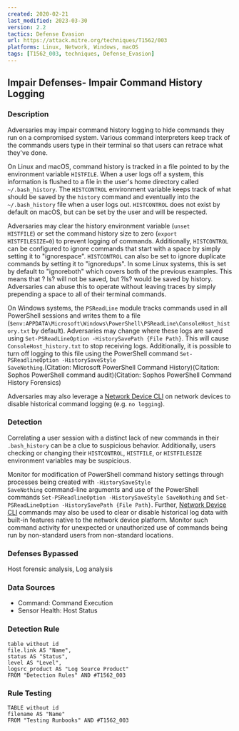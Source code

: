 ```yaml
---
created: 2020-02-21
last_modified: 2023-03-30
version: 2.2
tactics: Defense Evasion
url: https://attack.mitre.org/techniques/T1562/003
platforms: Linux, Network, Windows, macOS
tags: [T1562_003, techniques, Defense_Evasion]
---
```


## Impair Defenses- Impair Command History Logging

### Description

Adversaries may impair command history logging to hide commands they run on a compromised system. Various command interpreters keep track of the commands users type in their terminal so that users can retrace what they've done. 

On Linux and macOS, command history is tracked in a file pointed to by the environment variable <code>HISTFILE</code>. When a user logs off a system, this information is flushed to a file in the user's home directory called <code>~/.bash_history</code>. The <code>HISTCONTROL</code> environment variable keeps track of what should be saved by the <code>history</code> command and eventually into the <code>~/.bash_history</code> file when a user logs out. <code>HISTCONTROL</code> does not exist by default on macOS, but can be set by the user and will be respected.

Adversaries may clear the history environment variable (<code>unset HISTFILE</code>) or set the command history size to zero (<code>export HISTFILESIZE=0</code>) to prevent logging of commands. Additionally, <code>HISTCONTROL</code> can be configured to ignore commands that start with a space by simply setting it to "ignorespace". <code>HISTCONTROL</code> can also be set to ignore duplicate commands by setting it to "ignoredups". In some Linux systems, this is set by default to "ignoreboth" which covers both of the previous examples. This means that ? ls? will not be saved, but ?ls? would be saved by history. Adversaries can abuse this to operate without leaving traces by simply prepending a space to all of their terminal commands. 

On Windows systems, the <code>PSReadLine</code> module tracks commands used in all PowerShell sessions and writes them to a file (<code>$env:APPDATA\Microsoft\Windows\PowerShell\PSReadLine\ConsoleHost_history.txt</code> by default). Adversaries may change where these logs are saved using <code>Set-PSReadLineOption -HistorySavePath {File Path}</code>. This will cause <code>ConsoleHost_history.txt</code> to stop receiving logs. Additionally, it is possible to turn off logging to this file using the PowerShell command <code>Set-PSReadlineOption -HistorySaveStyle SaveNothing</code>.(Citation: Microsoft PowerShell Command History)(Citation: Sophos PowerShell command audit)(Citation: Sophos PowerShell Command History Forensics)

Adversaries may also leverage a [Network Device CLI](https://attack.mitre.org/techniques/T1059/008) on network devices to disable historical command logging (e.g. <code>no logging</code>).

### Detection

Correlating a user session with a distinct lack of new commands in their <code>.bash_history</code> can be a clue to suspicious behavior. Additionally, users checking or changing their <code>HISTCONTROL</code>, <code>HISTFILE</code>, or <code>HISTFILESIZE</code> environment variables may be suspicious.

Monitor for modification of PowerShell command history settings through processes being created with <code>-HistorySaveStyle SaveNothing</code> command-line arguments and use of the PowerShell commands <code>Set-PSReadlineOption -HistorySaveStyle SaveNothing</code> and <code>Set-PSReadLineOption -HistorySavePath {File Path}</code>. Further, [Network Device CLI](https://attack.mitre.org/techniques/T1059/008) commands may also be used to clear or disable historical log data with built-in features native to the network device platform.  Monitor such command activity for unexpected or unauthorized use of commands being run by non-standard users from non-standard locations.

### Defenses Bypassed

Host forensic analysis, Log analysis

### Data Sources

  - Command: Command Execution
  -  Sensor Health: Host Status
### Detection Rule

```dataview
table without id
file.link AS "Name",
status AS "Status",
level AS "Level",
logsrc_product AS "Log Source Product"
FROM "Detection Rules" AND #T1562_003
```

### Rule Testing

```dataview
TABLE without id
filename AS "Name"
FROM "Testing Runbooks" AND #T1562_003
```
